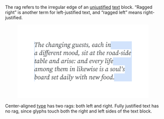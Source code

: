 The rag refers to the irregular edge of an [unjustified](/glossary/alignment_justification) [text](/glossary/text_copy) block. “Ragged right” is another term for left-justified text, and “ragged left” means right-justified. 

<figure>

![A paragraph of text, with the rag highlighted on its right-hand side, demonstrating the negative horizontal space on each line of type between the last glyph on the line and the right side of the bounding box.](images/thumbnail.svg)

</figure>

Center-aligned [type](/glossary/type) has two rags: both left and right. Fully justified text has no rag, since glyphs touch both the right and left sides of the text block.
